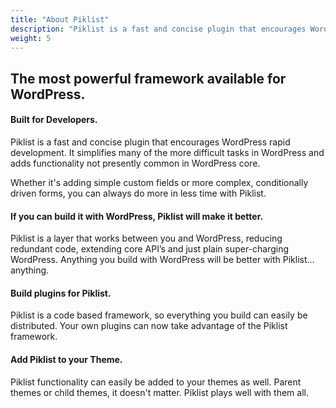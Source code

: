 ```yaml
---
title: "About Piklist"
description: "Piklist is a fast and concise plugin that encourages WordPress rapid development. It simplifies many of the more difficult tasks in WordPress and adds functionality not presently common in WordPress core."
weight: 5
---
```

## The most powerful framework available for WordPress.

#### Built for Developers.
Piklist is a fast and concise plugin that encourages WordPress rapid development. It simplifies many of the more difficult tasks in WordPress and adds functionality not presently common in WordPress core.

Whether it's adding simple custom fields or more complex, conditionally driven forms, you can always do more in less time with Piklist.


#### If you can build it with WordPress, Piklist will make it better.
Piklist is a layer that works between you and WordPress, reducing redundant code, extending core API’s and just plain super-charging WordPress. Anything you build with WordPress will be better with Piklist…anything.

#### Build plugins for Piklist.
Piklist is a code based framework, so everything you build can easily be distributed. Your own plugins can now take advantage of the Piklist framework.

#### Add Piklist to your Theme.
Piklist functionality can easily be added to your themes as well. Parent themes or child themes, it doesn't matter. Piklist plays well with them all.
